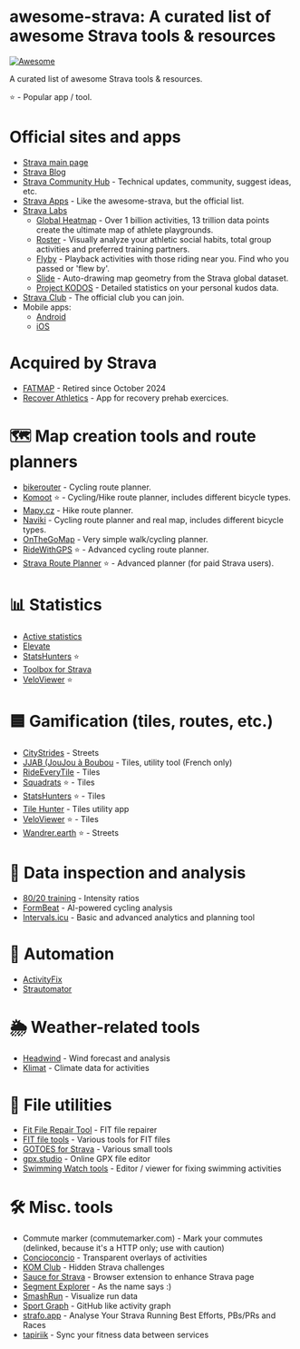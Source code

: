 # awesome-strava: A curated list of awesome Strava tools & resources

[![Awesome](https://awesome.re/badge.svg)](https://awesome.re)

A curated list of awesome Strava tools & resources.

⭐ - Popular app / tool.

# Official sites and apps

* [Strava main page](https://www.strava.com/)
* [Strava Blog](https://stories.strava.com/)
* [Strava Community Hub](https://communityhub.strava.com/) - Technical updates, community, suggest ideas, etc.
* [Strava Apps](https://www.strava.com/apps) - Like the awesome-strava, but the official list.
* [Strava Labs](https://labs.strava.com/)
  * [Global Heatmap](https://www.strava.com/maps/global-heatmap) - Over 1 billion activities, 13 trillion data points create the ultimate map of athlete playgrounds.
  * [Roster](https://labs.strava.com/roster) - Visually analyze your athletic social habits, total group activities and preferred training partners.
  * [Flyby](https://labs.strava.com/flyby/) - Playback activities with those riding near you. Find who you passed or 'flew by'.
  * [Slide](https://labs.strava.com/slide/) - Auto-drawing map geometry from the Strava global dataset.
  * [Project KODOS](https://labs.strava.com/kodos/) - Detailed statistics on your personal kudos data.
* [Strava Club](https://www.strava.com/clubs/231407) - The official club you can join.
* Mobile apps:
  * [Android](https://play.google.com/store/apps/details?id=com.strava) 
  * [iOS](https://apps.apple.com/us/app/strava-run-bike-hike/id426826309)

# Acquired by Strava

* [FATMAP](https://fatmap.com/) - Retired since October 2024
* [Recover Athletics](https://recoverathletics.com/) - App for recovery prehab exercices.

# 🗺️ Map creation tools and route planners

* [bikerouter](https://bikerouter.de/) - Cycling route planner.
* [Komoot](https://www.komoot.com/) ⭐ - Cycling/Hike route planner, includes different bicycle types.
* [Mapy.cz](https://mapy.cz/) - Hike route planner.
* [Naviki](https://www.naviki.org/) - Cycling route planner and real map, includes different bicycle types.
* [OnTheGoMap](https://onthegomap.com/) - Very simple walk/cycling planner.
* [RideWithGPS](https://ridewithgps.com/) ⭐ - Advanced cycling route planner.
* [Strava Route Planner](https://www.strava.com/routes/new) ⭐ - Advanced planner (for paid Strava users).

# 📊 Statistics

* [Active statistics](https://active-statistics.com/home)
* [Elevate](https://github.com/thomaschampagne/elevate)
* [StatsHunters](https://www.statshunters.com/) ⭐
* [Toolbox for Strava](https://www.marcellobrivio.com/projects/strava-toolbox/)
*  [VeloViewer](https://veloviewer.com/) ⭐

# 🟦 Gamification (tiles, routes, etc.)

* [CityStrides](https://citystrides.com/) - Streets
* [JJAB (JouJou à Boubou](https://bouillard.org/kikourou/jjab/help.html) - Tiles, utility tool (French only)
* [RideEveryTile](https://rideeverytile.com/) - Tiles
* [Squadrats](https://squadrats.com/activities) ⭐ - Tiles
* [StatsHunters](https://www.statshunters.com/) ⭐ - Tiles
* [Tile Hunter](https://tilehunter.web.app/) - Tiles utility app
* [VeloViewer](https://veloviewer.com/) ⭐ - Tiles
* [Wandrer.earth](https://wandrer.earth/) ⭐ - Streets

# 🧐 Data inspection and analysis

* [80/20 training](https://8020training.app/) - Intensity ratios
* [FormBeat](https://www.formbeat.com/) - AI-powered cycling analysis
* [Intervals.icu](https://intervals.icu/) - Basic and advanced analytics and planning tool

# 🤖 Automation
* [ActivityFix](https://www.activityfix.com/)
* [Strautomator](https://strautomator.com/home)

# 🌦️ Weather-related tools

* [Headwind](https://headwind.app/) - Wind forecast and analysis
* [Klimat](https://klimat.app/) - Climate data for activities

# 💾 File utilities

* [Fit File Repair Tool](https://www.fitfilerepairtool.info/) - FIT file repairer
* [FIT file tools](https://www.fitfiletools.com/) - Various tools for FIT files
* [GOTOES for Strava](https://gotoes.org/strava/) - Various small tools
* [gpx.studio](https://gpx.studio/) - Online GPX file editor
* [Swimming Watch tools](https://www.swimmingwatchtools.com/) - Editor / viewer for fixing swimming activities

# 🛠️ Misc. tools

* Commute marker (commutemarker.com) - Mark your commutes (delinked, because it's a HTTP only; use with caution)
* [Concioconcio](https://concioconcio.cc/) - Transparent overlays of activities
* [KOM Club](https://www.kom.club/) - Hidden Strava challenges
* [Sauce for Strava](https://www.sauce.llc/) - Browser extension to enhance Strava page
* [Segment Explorer](https://www.doogal.co.uk/SegmentExplorer) - As the name says :)
* [SmashRun](https://smashrun.com/) - Visualize run data
* [Sport Graph](https://graph.rnnr.io/) - GitHub like activity graph
* [strafo.app](https://strafo.app/) - Analyse Your Strava Running Best Efforts, PBs/PRs and Races
* [tapiriik](https://tapiriik.com/) - Sync your fitness data between services
